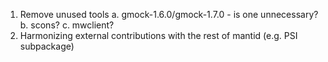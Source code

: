 1. Remove unused tools
  a. gmock-1.6.0/gmock-1.7.0 - is one unnecessary?
  b. scons?
  c. mwclient?
2. Harmonizing external contributions with the rest of mantid (e.g. PSI subpackage)
